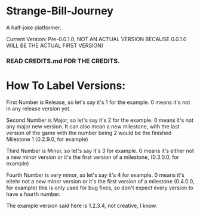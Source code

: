 # Strange-Bill-Journey
A half-joke platformer.

Current Version: Pre-0.0.1.0, NOT AN ACTUAL VERSION BECAUSE 0.0.1.0 WILL BE THE ACTUAL FIRST VERSION)

### READ CREDITS.md FOR THE CREDITS.

# How To Label Versions:
First Number is Release, so let's say it's 1 for the example. 0 means it's not in any release version yet.

Second Number is Major, so let's say it's 2 for the example. 0 means it's not any major new version. It can also mean a new milestone, with the last version of the game with the number being 2 would be the finished Milestone 1 (0.2.9.0, for example)

Third Number is Minor, so let's say it's 3 for example. 0 means it's either not a new minor version or it's the first version of a milestone, (0.3.0.0, for example)

Fourth Number is very minor, so let's say it's 4 for example. 0 means it's eitehr not a new minor version or it's the first version of a milestone (0.4.0.0, for example) this is only used for bug fixes, so don't expect every version to have a fourth number.

The example version said here is 1.2.3.4, not creative, I know.
